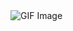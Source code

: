 <!DOCTYPE html>
<html>
<head>
    <title>Show GIF from Link</title>
</head>
<body>
    <img src="https://microbuddy.tech/wp-content/uploads/2023/10/Micro-Shoes.gif" alt="GIF Image">
</body>
</html>
